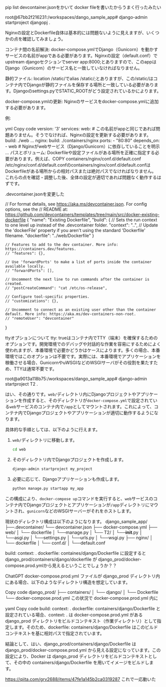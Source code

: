 pip list
devcontainer.jsonをかいて
docker fileを書いたからうまく行ったみたい

root@67bb2f216231:/workspaces/dango_sample_app# django-admin  startproject djangopj .

Nginxの設定とDockerfile自体は基本的には問題ないように見えますが、いくつかの点を確認してみましょう。

コンテナ間の名前解決: docker-compose.ymlでDjango（Gunicorn）を動かすサービスの名前がappである必要があります。Nginxの設定（default.conf）でupstream djangoセクションでserver app:8000;とありますので、このappはDjango（Gunicorn）のサービス名と一致していなければなりません。

静的ファイル: location /static/でalias /static/;とありますが、この/static/はコンテナ内でDjangoが静的ファイルを保存する場所と一致している必要があります。Djangoのsettings.pyでSTATIC_ROOTがどう設定されているかによります。

docker-compose.ymlの更新: Nginxのサービスをdocker-compose.ymlに追加する必要があります。

例:

yml
Copy code
version: '3'
services:
  web: # この名前がappと同じであれば問題ありません。そうでなければ、Nginxの設定を更新する必要があります。
    build: ./web
    ...
  nginx:
    build: ./containers/nginx
    ports:
      - "80:80"
    depends_on:
      - web # Nginxがwebサービス（Django/Gunicorn）に依存していることを明示
  ...
パスとボリューム: Dockerfileや設定ファイルがある場所を正確に指定する必要があります。例えば、COPY containers/nginx/conf.d/default.conf /etc/nginx/conf.d/default.confのcontainers/nginx/conf.d/default.confはDockerfileがある場所からの相対パスまたは絶対パスでなければなりません。
これらの点を確認・調整した後、全体の設定が適切であれば問題なく動作するはずです。

.devcontainer.jsonを変更した

// For format details, see https://aka.ms/devcontainer.json. For config options, see the
// README at: https://github.com/devcontainers/templates/tree/main/src/docker-existing-dockerfile
{
	"name": "Existing Dockerfile",
	"build": {
		// Sets the run context to one level up instead of the .devcontainer folder.
		"context": "..",
		// Update the 'dockerFile' property if you aren't using the standard 'Dockerfile' filename.
		"dockerfile": "../web/Dockerfile"
	}

	// Features to add to the dev container. More info: https://containers.dev/features.
	// "features": {},

	// Use 'forwardPorts' to make a list of ports inside the container available locally.
	// "forwardPorts": [],

	// Uncomment the next line to run commands after the container is created.
	// "postCreateCommand": "cat /etc/os-release",

	// Configure tool-specific properties.
	// "customizations": {},

	// Uncomment to connect as an existing user other than the container default. More info: https://aka.ms/dev-containers-non-root.
	// "remoteUser": "devcontainer"
}


ttyオプションについて
tty: trueはコンテナ内でTTY（端末）を確保するためのオプションです。開発環境でのデバッグや対話的な作業を容易にするためによく使われますが、本番環境で必要かどうかはケースによります。多くの場合、本番環境ではこのオプションは不要です。実際には、本番環境でアプリケーションを稼働させる場合、GunicornやuWSGIなどのWSGIサーバがその役割を果たすため、TTYは通常不要です。

root@a9013a118b75:/workspaces/dango_sample_app# django-admin startproject T2 .

はい、その通りです。`web/`ディレクトリ内にDjangoプロジェクトやアプリケーションを作成すると、そのディレクトリが`docker-compose.yml`で設定されている`web`サービスのコンテナ内で`/app`としてマウントされます。これによって、コンテナ内でDjangoプロジェクトやアプリケーションが適切に動作するようになります。

具体的な手順としては、以下のように行えます。

1. `web/`ディレクトリに移動します。
    ```bash
    cd web
    ```
   
2. そのディレクトリ内でDjangoプロジェクトを作成します。
    ```bash
    django-admin startproject my_project
    ```

3. 必要に応じて、Djangoアプリケーションも作成します。
    ```bash
    python manage.py startapp my_app
    ```

この構成により、`docker-compose up`コマンドを実行すると、`web`サービスのコンテナ内でDjangoプロジェクトとアプリケーションが`/app`ディレクトリにマウントされ、`gunicorn`などのWSGIサーバーがそれをホストします。

現状のディレクトリ構成は以下のようになります。
django_sample_app/
├──.devcontainer/
└── devcontainer.json
├── docker-compose.yml
├── web/
│   └── dockerfile
│   └──manage.py
│   └── T2/
│       └──__init__.py
│       └──asgi.py
│       └──settings.py
│       └──urls.py
│       └──wsgi.py
├── nginx/
│   └── dockerfile
│   └── conf.d/
│         └──default.conf


 build: 
      context: .
      dockerfile: containes/django/Dockerfile
に設定すると
django_prod/containers/django/dockerfile
が
django_prod/docker-compose.prod.ymlから見えるということでしょうか？？

ChatGPT
docker-compose.prod.yml ファイルが django_prod ディレクトリ内にある場合、以下のようなディレクトリ構造を想定しています。

Copy code
django_prod/
├── containers/
│   └── django/
│       └── Dockerfile
└── docker-compose.prod.yml
この状況で docker-compose.prod.yml 内に

yaml
Copy code
build: 
  context: .
  dockerfile: containers/django/Dockerfile
と設定されている場合、context: . は docker-compose.prod.yml がある django_prod ディレクトリをビルドコンテキスト（作業ディレクトリ）として指定します。そのため、dockerfile: containers/django/Dockerfile はこのビルドコンテキストを基に相対パスで指定されています。

結論として、はい、django_prod/containers/django/Dockerfile は django_prod/docker-compose.prod.yml から見える設定になっています。この設定により、Docker は django_prod ディレクトリをビルドコンテキストとして、その中の containers/django/Dockerfile を用いてイメージをビルドします。

https://qiita.com/grv2688/items/47fe1a145b2ca0319287
これで一応動いた